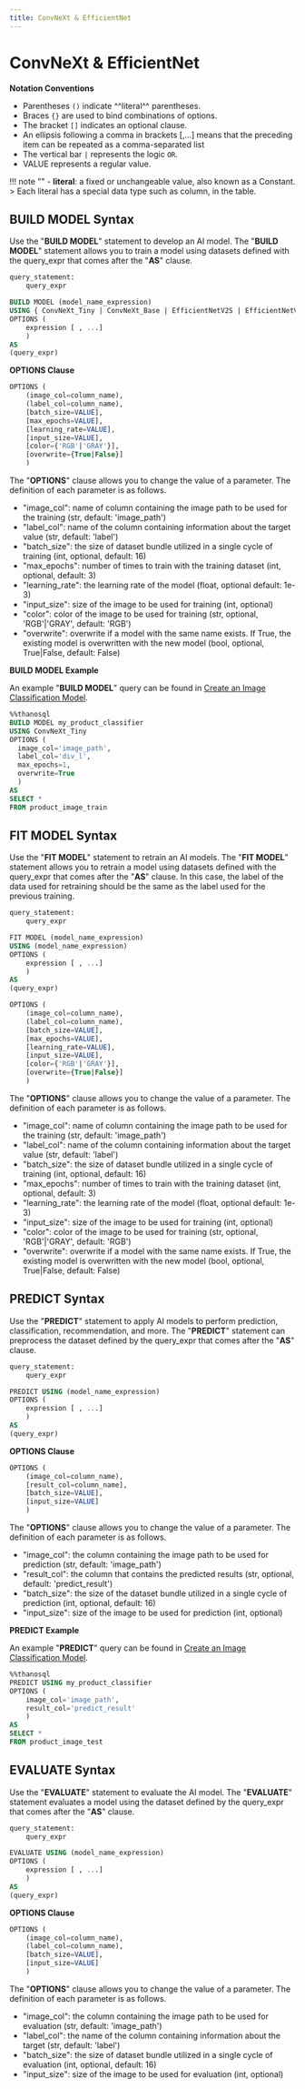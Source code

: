 ```yaml
---
title: ConvNeXt & EfficientNet
---
```


# __ConvNeXt & EfficientNet__

__Notation Conventions__

- Parentheses `()` indicate ^^literal^^ parentheses.
- Braces `{}` are used to bind combinations of options.
- The bracket `[]` indicates an optional clause.
- An ellipsis following a comma in brackets [,...] means that the preceding item can be repeated as a comma-separated list
- The vertical bar `|` represents the logic `OR`.
- VALUE represents a regular value.


!!! note ""
    - __literal__: a fixed or unchangeable value, also known as a Constant.
    > Each literal has a special data type such as column, in the table.

## __BUILD MODEL Syntax__

Use the "__BUILD MODEL__" statement to develop an AI model. The "__BUILD MODEL__" statement allows you to train a model using datasets defined with the query_expr that comes after the "__AS__" clause.

```sql
query_statement:
    query_expr

BUILD MODEL (model_name_expression)
USING { ConvNeXt_Tiny | ConvNeXt_Base | EfficientNetV2S | EfficientNetV2M }
OPTIONS (
    expression [ , ...]
    )
AS
(query_expr)
```

__OPTIONS Clause__

```sql
OPTIONS (
    (image_col=column_name),
    (label_col=column_name),
    [batch_size=VALUE],
    [max_epochs=VALUE],
    [learning_rate=VALUE],
    [input_size=VALUE],
    [color={'RGB'|'GRAY'}],
    [overwrite={True|False}]
    )
```

The "__OPTIONS__" clause allows you to change the value of a parameter. The definition of each parameter is as follows.

- "image_col": name of column containing the image path to be used for the training (str, default: 'image_path')
- "label_col": name of the column containing information about the target value (str, default: 'label')
- "batch_size": the size of dataset bundle utilized in a single cycle of training (int, optional, default: 16)
- "max_epochs": number of times to train with the training dataset (int, optional, default: 3)
- "learning_rate": the learning rate of the model (float, optional default: 1e-3)
- "input_size": size of the image to be used for training (int, optional)
- "color": color of the image to be used for training (str, optional, 'RGB'|'GRAY', default: 'RGB')
- "overwrite": overwrite if a model with the same name exists. If True, the existing model is overwritten with the new model (bool, optional, True|False, default: False)

__BUILD MODEL Example__

An example "__BUILD MODEL__" query can be found in [Create an Image Classification Model](../../tutorials/thanosql_ml/classification/image_classification/).

```sql
%%thanosql
BUILD MODEL my_product_classifier
USING ConvNeXt_Tiny
OPTIONS (
  image_col='image_path',
  label_col='div_l',
  max_epochs=1,
  overwrite=True
  )
AS
SELECT *
FROM product_image_train
```

## __FIT MODEL Syntax__

Use the "__FIT MODEL__" statement to retrain an AI models. The "__FIT MODEL__" statement allows you to retrain a model using datasets defined with the query_expr that comes after the "__AS__" clause. In this case, the label of the data used for retraining should be the same as the label used for the previous training.

```sql
query_statement:
    query_expr

FIT MODEL (model_name_expression)
USING (model_name_expression)
OPTIONS (
    expression [ , ...]
    )
AS
(query_expr)
```

```sql
OPTIONS (
    (image_col=column_name),
    (label_col=column_name),
    [batch_size=VALUE],
    [max_epochs=VALUE],
    [learning_rate=VALUE],
    [input_size=VALUE],
    [color={'RGB'|'GRAY'}],
    [overwrite={True|False}]
    )
```

The "__OPTIONS__" clause allows you to change the value of a parameter. The definition of each parameter is as follows.

- "image_col": name of column containing the image path to be used for the training (str, default: 'image_path')
- "label_col": name of the column containing information about the target value (str, default: 'label')
- "batch_size": the size of dataset bundle utilized in a single cycle of training (int, optional, default: 16)
- "max_epochs": number of times to train with the training dataset (int, optional, default: 3)
- "learning_rate": the learning rate of the model (float, optional default: 1e-3)
- "input_size": size of the image to be used for training (int, optional)
- "color": color of the image to be used for training (str, optional, 'RGB'|'GRAY', default: 'RGB')
- "overwrite": overwrite if a model with the same name exists. If True, the existing model is overwritten with the new model (bool, optional, True|False, default: False)

## __PREDICT Syntax__

Use the "__PREDICT__" statement to apply AI models to perform prediction, classification, recommendation, and more. The "__PREDICT__" statement can preprocess the dataset defined by the query_expr that comes after the "__AS__" clause.

```sql
query_statement:
    query_expr

PREDICT USING (model_name_expression)
OPTIONS (
    expression [ , ...]
    )
AS
(query_expr)
```

__OPTIONS Clause__

```sql
OPTIONS (
    (image_col=column_name),
    [result_col=column_name],
    [batch_size=VALUE],
    [input_size=VALUE]
    )
```

The "__OPTIONS__" clause allows you to change the value of a parameter. The definition of each parameter is as follows.

- "image_col": the column containing the image path to be used for prediction (str, default: 'image_path')
- "result_col": the column that contains the predicted results (str, optional, default: 'predict_result')
- "batch_size": the size of the dataset bundle utilized in a single cycle of prediction (int, optional, default: 16)
- "input_size": size of the image to be used for prediction (int, optional)


__PREDICT Example__

An example "__PREDICT__" query can be found in [Create an Image Classification Model](../../tutorials/thanosql_ml/classification/image_classification/).

```sql
%%thanosql
PREDICT USING my_product_classifier
OPTIONS (
    image_col='image_path',
    result_col='predict_result'
    )
AS
SELECT *
FROM product_image_test
```



## __EVALUATE Syntax__

Use the "__EVALUATE__" statement to evaluate the AI model. The "__EVALUATE__" statement evaluates a model using the dataset defined by the query_expr that comes after the "__AS__" clause.

```sql
query_statement:
    query_expr

EVALUATE USING (model_name_expression)
OPTIONS (
    expression [ , ...]
    )
AS
(query_expr)
```

__OPTIONS Clause__

```sql
OPTIONS (
    (image_col=column_name),
    (label_col=column_name),
    [batch_size=VALUE],
    [input_size=VALUE]
    )
```

The "__OPTIONS__" clause allows you to change the value of a parameter. The definition of each parameter is as follows.

- "image_col": the column containing the image path to be used for evaluation (str, default: 'image_path')
- "label_col": the name of the column containing information about the target (str, default: 'label')
- "batch_size": the size of dataset bundle utilized in a single cycle of evaluation (int, optional, default: 16)
- "input_size": size of the image to be used for evaluation (int, optional)